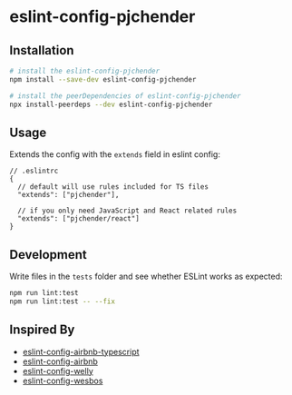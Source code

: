 # eslint-config-pjchender

## Installation

```bash
# install the eslint-config-pjchender
npm install --save-dev eslint-config-pjchender

# install the peerDependencies of eslint-config-pjchender
npx install-peerdeps --dev eslint-config-pjchender
```

## Usage

Extends the config with the `extends` field in eslint config:

```jsonc
// .eslintrc
{
  // default will use rules included for TS files
  "extends": ["pjchender"],

  // if you only need JavaScript and React related rules
  "extends": ["pjchender/react"]
}
```

## Development

Write files in the `tests` folder and see whether ESLint works as expected:

```bash
npm run lint:test
npm run lint:test -- --fix
```

## Inspired By

- [eslint-config-airbnb-typescript](https://github.com/iamturns/eslint-config-airbnb-typescript)
- [eslint-config-airbnb](https://github.com/airbnb/javascript)
- [eslint-config-welly](https://github.com/wellyshen/eslint-config-welly)
- [eslint-config-wesbos](https://github.com/wesbos/eslint-config-wesbos)
